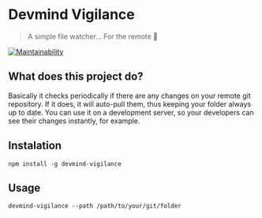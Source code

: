 

# Devmind Vigilance

> A simple file watcher... For the remote 👀

[![Maintainability](https://api.codeclimate.com/v1/badges/d2fcf73be12a5b16234c/maintainability)](https://codeclimate.com/github/LukasMeine/vigilance/maintainability)

## What does this project do?

Basically it checks periodically if there are any changes on your remote git repository. If it does, it will auto-pull them, thus keeping your folder always up to date. You can use it on a development server, so your developers can see their changes instantly, for example.

## Instalation
```
npm install -g devmind-vigilance
```  
## Usage
```
devmind-vigilance --path /path/to/your/git/folder
```
